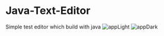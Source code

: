# Java-Text-Editor
Simple test editor which build with java
![appLight](https://github.com/DameenPerera/Java-Text-Editor/assets/171906128/771aa8c3-5633-44e2-ae6a-79b761e60431)
![appDark](https://github.com/DameenPerera/Java-Text-Editor/assets/171906128/ad8bd627-9ac4-49e0-b622-8cba1f66fefc)
